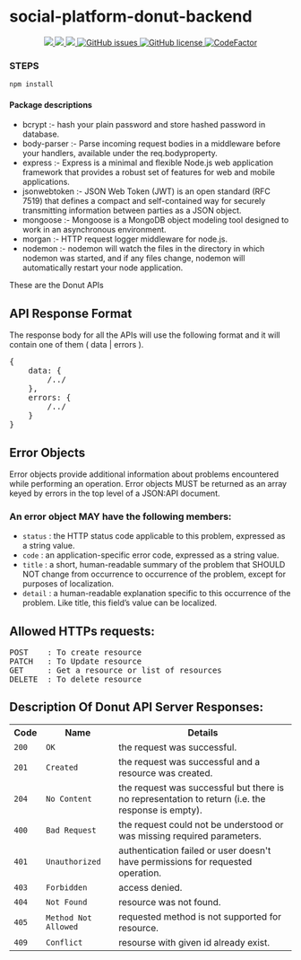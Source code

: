 # social-platform-donut-backend

<p align="center">
    <a href="https://travis-ci.org/codeuino/social-platform-donut-backend" alt="BuildInfo">
        <img src="https://travis-ci.org/codeuino/social-platform-donut-backend.svg?branch=master" />
    </a>
    <a href="https://codecov.io/gh/devesh-verma/social-platform-donut-backend">
    <img src="https://codecov.io/gh/devesh-verma/social-platform-donut-backend/branch/master/graph/badge.svg" />
    </a>
    <a href="https://opencollective.com/donut">
        <img src="https://img.shields.io/opencollective/all/donut?logo=Open-Collective&label=financial+contributors" />
    </a>
    <a href="https://github.com/codeuino/social-platform-donut-backend/issues">
        <img alt="GitHub issues" src="https://img.shields.io/github/issues/codeuino/social-platform-donut-backend?style=plastic">
    </a>
    <a href="https://github.com/codeuino/social-platform-donut-backend/blob/master/LICENSE">
        <img alt="GitHub license" src="https://img.shields.io/github/license/codeuino/social-platform-donut-backend">
    </a>
    <a href="https://www.codefactor.io/repository/github/devesh-verma/social-platform-donut-backend">
        <img src="https://www.codefactor.io/repository/github/devesh-verma/social-platform-donut-backend/badge" alt="CodeFactor" />
    </a>
</p>

### STEPS

```.sh
npm install
```

#### Package descriptions

- bcrypt :- hash your plain password and store hashed password in database.
- body-parser :- Parse incoming request bodies in a middleware before your handlers, available under the req.bodyproperty.
- express :- Express is a minimal and flexible Node.js web application framework that provides a robust set of features for web and mobile applications.
- jsonwebtoken :- JSON Web Token (JWT) is an open standard (RFC 7519) that defines a compact and self-contained way for securely transmitting information between parties as a JSON object.
- mongoose :- Mongoose is a MongoDB object modeling tool designed to work in an asynchronous environment.
- morgan :- HTTP request logger middleware for node.js.
- nodemon :- nodemon will watch the files in the directory in which nodemon was started, and if any files change, nodemon will automatically restart your node application.


These are the Donut APIs

## API Response Format
The response body for all the APIs will use the following format and it will contain one of them ( data | errors ).
<pre>
{
    data: {
        /../
    },
    errors: {
        /../
    }
}
</pre>
    
## Error Objects
Error objects provide additional information about problems encountered while performing an operation. Error objects MUST be returned as an array keyed by errors in the top level of a JSON:API document.

### An error object MAY have the following members:

- `status` : the HTTP status code applicable to this problem, expressed as a string value.
- `code` : an application-specific error code, expressed as a string value.
- `title` : a short, human-readable summary of the problem that SHOULD NOT change from occurrence to occurrence of the problem, except for purposes of localization.
- `detail` : a human-readable explanation specific to this occurrence of the problem. Like title, this field’s value can be localized.

## Allowed HTTPs requests:
<pre>
POST    : To create resource 
PATCH   : To Update resource
GET     : Get a resource or list of resources
DELETE  : To delete resource
</pre>

## Description Of Donut API Server Responses:
<table>	
    <tr>
        <th>Code</th>	
        <th>Name</th>
        <th>Details</th>
    </tr>
    <tr>
        <td><code>200</code></td>
        <td><code>OK</code></td>
        <td>the request was successful.</td>
    </tr>
    <tr>
        <td><code>201</code></td>
        <td><code>Created</code></td>
        <td>the request was successful and a resource was created.</td>
    </tr>
    <tr>
        <td><code>204</code></td>
        <td><code>No Content</code></td>
        <td>the request was successful but there is no representation to return (i.e. the response is empty).</td>
    </tr>
    <tr>
        <td><code>400</code></td>
        <td><code>Bad Request</code></td>
        <td>the request could not be understood or was missing required parameters.</td>
    </tr>
    <tr>
        <td><code>401</code></td>
        <td><code>Unauthorized</code></td>
        <td>authentication failed or user doesn't have permissions for requested operation.</td>
    </tr>
    <tr>
        <td><code>403</code></td>
        <td><code>Forbidden</code></td>
        <td>access denied.</td>
    </tr>
    <tr>
        <td><code>404</code></td>
        <td><code>Not Found</code></td>
        <td>resource was not found.</td>
    </tr>
    <tr>
        <td><code>405</code></td>
        <td><code>Method Not Allowed</code></td>
        <td>requested method is not supported for resource.</td>
    </tr>
    <tr>
        <td><code>409</code></td>
        <td><code>Conflict</code></td>
        <td>resourse with given id already exist.</td>
    </tr>    
</table>